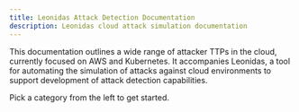 ```yaml
---
title: Leonidas Attack Detection Documentation
description: Leonidas cloud attack simulation documentation
---
```


This documentation outlines a wide range of attacker TTPs in the cloud, currently focused on AWS and Kubernetes. It accompanies Leonidas, a tool for automating the simulation of attacks against cloud environments to support development of attack detection capabilities.

Pick a category from the left to get started.